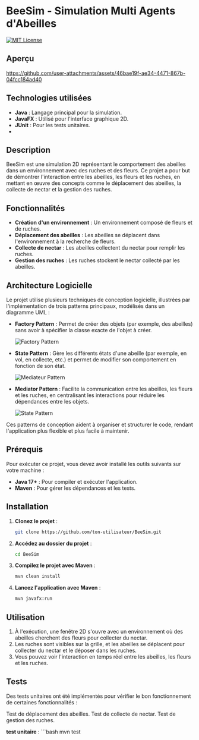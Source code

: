 # BeeSim - Simulation Multi Agents d'Abeilles

[![MIT License](https://img.shields.io/badge/License-MIT-green.svg)](https://choosealicense.com/licenses/mit/)

## Aperçu

https://github.com/user-attachments/assets/46bae19f-ae34-4471-867b-04fcc184ad40

## Technologies utilisées

- **Java** : Langage principal pour la simulation.
- **JavaFX** : Utilisé pour l'interface graphique 2D.
- **JUnit** : Pour les tests unitaires.
- 
## Description

BeeSim est une simulation 2D représentant le comportement des abeilles dans un environnement avec des ruches et des fleurs. Ce projet a pour but de démontrer l'interaction entre les abeilles, les fleurs et les ruches, en mettant en œuvre des concepts comme le déplacement des abeilles, la collecte de nectar et la gestion des ruches.


## Fonctionnalités

- **Création d'un environnement** : Un environnement composé de fleurs et de ruches.
- **Déplacement des abeilles** : Les abeilles se déplacent dans l'environnement à la recherche de fleurs.
- **Collecte de nectar** : Les abeilles collectent du nectar pour remplir les ruches.
- **Gestion des ruches** : Les ruches stockent le nectar collecté par les abeilles.
  
 ## Architecture Logicielle 
 Le projet utilise plusieurs techniques de conception logicielle, illustrées par l'implémentation de trois patterns principaux, modélisés dans un diagramme UML :

- **Factory Pattern** : Permet de créer des objets (par exemple, des abeilles) sans avoir à spécifier la classe exacte de l'objet à créer.
  
  ![Factory Pattern](https://github.com/user-attachments/assets/1ba63b53-d9c6-4e75-ac8c-cf86bc068062)
  
- **State Pattern** : Gère les différents états d'une abeille (par exemple, en vol, en collecte, etc.) et permet de modifier son comportement en fonction de son état.
  
  ![Mediateur Pattern](https://github.com/user-attachments/assets/b48eebac-e212-40db-9873-239dd873c9e7)
  
- **Mediator Pattern** : Facilite la communication entre les abeilles, les fleurs et les ruches, en centralisant les interactions pour réduire les dépendances entre les objets.
  
  ![State Pattern](https://github.com/user-attachments/assets/6a90c4f6-c75d-42be-99a4-b9f9623aaae3)

Ces patterns de conception aident à organiser et structurer le code, rendant l'application plus flexible et plus facile à maintenir.


## Prérequis

Pour exécuter ce projet, vous devez avoir installé les outils suivants sur votre machine :

- **Java 17+** : Pour compiler et exécuter l'application.
- **Maven** : Pour gérer les dépendances et les tests.

## Installation

1. **Clonez le projet** :
   ```bash
   git clone https://github.com/ton-utilisateur/BeeSim.git
2. **Accédez au dossier du projet** :
    ```bash
    cd BeeSim
3. **Compilez le projet avec Maven** :
    ```bash
    mvn clean install
4. **Lancez l'application avec Maven** :
    ```bash
    mvn javafx:run

## Utilisation

1. À l'exécution, une fenêtre 2D s'ouvre avec un environnement où des abeilles cherchent des fleurs pour collecter du nectar.
2. Les ruches sont visibles sur la grille, et les abeilles se déplacent pour collecter du nectar et le déposer dans les ruches.
3. Vous pouvez voir l'interaction en temps réel entre les abeilles, les fleurs et les ruches.

## Tests 
Des tests unitaires ont été implémentés pour vérifier le bon fonctionnement de certaines fonctionnalités :

Test de déplacement des abeilles.
Test de collecte de nectar.
Test de gestion des ruches.


**test unitaire** :
    ```bash
    mvn test
